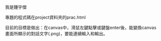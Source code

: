 
我是鍾宇傑

專題的程式碼在project資料夾的prac.html

目前的目標是做出：在canvas中，滑鼠左鍵點擊或鍵盤enter後，能變換canvas畫面所顯示的對話文字(.png)，要能連續輸入和輸出。
